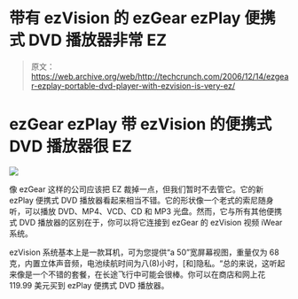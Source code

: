 # 带有 ezVision 的 ezGear ezPlay 便携式 DVD 播放器非常 EZ

> 原文：<https://web.archive.org/web/http://techcrunch.com/2006/12/14/ezgear-ezplay-portable-dvd-player-with-ezvision-is-very-ez/>

# ezGear ezPlay 带 ezVision 的便携式 DVD 播放器很 EZ

![](img/b159be724474518d43fe1909e61d094a.png)

像 ezGear 这样的公司应该把 EZ 裁掉一点，但我们暂时不去管它。它的新 ezPlay 便携式 DVD 播放器看起来相当不错。它的形状像一个老式的索尼随身听，可以播放 DVD、MP4、VCD、CD 和 MP3 光盘。然而，它与所有其他便携式 DVD 播放器的区别在于，你可以将它连接到 ezGear 的 ezVision 视频 iWear 系统。

ezVision 系统基本上是一款耳机，可为您提供“a 50”宽屏幕视图，重量仅为 68 克，内置立体声音频，电池续航时间为八(8)小时，[和]隐私。“总的来说，这听起来像是一个不错的套餐，在长途飞行中可能会很棒。你可以在商店和网上花 119.99 美元买到 ezPlay 便携式 DVD 播放器。